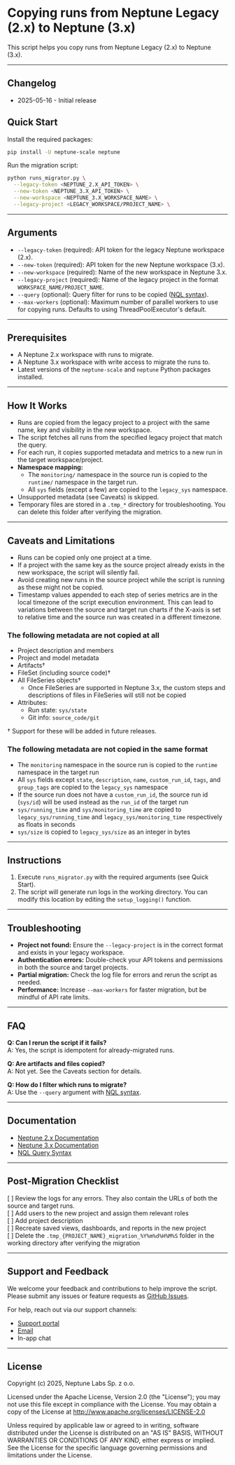 # Copying runs from Neptune Legacy (2.x) to Neptune (3.x)

This script helps you copy runs from Neptune Legacy (2.x) to Neptune (3.x).

---
## Changelog
- 2025-05-16 - Initial release

## Quick Start

Install the required packages:
```bash
pip install -U neptune-scale neptune
```

Run the migration script:
```bash
python runs_migrator.py \
  --legacy-token <NEPTUNE_2.X_API_TOKEN> \
  --new-token <NEPTUNE_3.X_API_TOKEN> \
  --new-workspace <NEPTUNE_3.X_WORKSPACE_NAME> \
  --legacy-project <LEGACY_WORKSPACE/PROJECT_NAME> \
```

---

## Arguments

- `--legacy-token` (required): API token for the legacy Neptune workspace (2.x).
- `--new-token` (required): API token for the new Neptune workspace (3.x).
- `--new-workspace` (required): Name of the new workspace in Neptune 3.x.
- `--legacy-project` (required): Name of the legacy project in the format `WORKSPACE_NAME/PROJECT_NAME`.
- `--query` (optional): Query filter for runs to be copied ([NQL syntax](https://docs-legacy.neptune.ai/usage/nql/)).
- `--max-workers` (optional): Maximum number of parallel workers to use for copying runs. Defaults to using ThreadPoolExecutor's default.

---

## Prerequisites
- A Neptune 2.x workspace with runs to migrate.
- A Neptune 3.x workspace with write access to migrate the runs to.
- Latest versions of the `neptune-scale` and `neptune` Python packages installed.

---

## How It Works

- Runs are copied from the legacy project to a project with the same name, key and visibility in the new workspace.
- The script fetches all runs from the specified legacy project that match the query.
- For each run, it copies supported metadata and metrics to a new run in the target workspace/project.
- **Namespace mapping:**
  - The `monitoring/` namespace in the source run is copied to the `runtime/` namespace in the target run.
  - All `sys` fields (except a few) are copied to the `legacy_sys` namespace.
- Unsupported metadata (see Caveats) is skipped.
- Temporary files are stored in a `.tmp_*` directory for troubleshooting. You can delete this folder after verifying the migration.

---

## Caveats and Limitations
- Runs can be copied only one project at a time.
- If a project with the same key as the source project already exists in the new workspace, the script will silently fail.
- Avoid creating new runs in the source project while the script is running as these might not be copied.
- Timestamp values appended to each step of series metrics are in the local timezone of the script execution environment. This can lead to variations between the source and target run charts if the X-axis is set to relative time and the source run was created in a different timezone.

### The following metadata are not copied at all
- Project description and members
- Project and model metadata
- Artifacts†
- FileSet (including source code)†
- All FileSeries objects†
  - Once FileSeries are supported in Neptune 3.x, the custom steps and descriptions of files in FileSeries will still not be copied
- Attributes:
  - Run state: `sys/state`
  - Git info: `source_code/git`

† Support for these will be added in future releases.

### The following metadata are not copied in the same format
- The `monitoring` namespace in the source run is copied to the `runtime` namespace in the target run
- All `sys` fields except `state`, `description`, `name`, `custom_run_id`, `tags`, and `group_tags` are copied to the `legacy_sys` namespace
- If the source run does not have a `custom_run_id`, the source run id (`sys/id`) will be used instead as the `run_id` of the target run
- `sys/running_time` and `sys/monitoring_time` are copied to `legacy_sys/running_time` and `legacy_sys/monitoring_time` respectively as floats in seconds
- `sys/size` is copied to `legacy_sys/size` as an integer in bytes

---

## Instructions

1. Execute `runs_migrator.py` with the required arguments (see Quick Start).
1. The script will generate run logs in the working directory. You can modify this location by editing the `setup_logging()` function.

---

## Troubleshooting

- **Project not found:** Ensure the `--legacy-project` is in the correct format and exists in your legacy workspace.
- **Authentication errors:** Double-check your API tokens and permissions in both the source and target projects.
- **Partial migration:** Check the log file for errors and rerun the script as needed.
- **Performance:** Increase `--max-workers` for faster migration, but be mindful of API rate limits.

---

## FAQ

**Q: Can I rerun the script if it fails?**  
A: Yes, the script is idempotent for already-migrated runs.

**Q: Are artifacts and files copied?**  
A: Not yet. See the Caveats section for details.

**Q: How do I filter which runs to migrate?**  
A: Use the `--query` argument with [NQL syntax](https://docs-legacy.neptune.ai/usage/nql/).

---

## Documentation

- [Neptune 2.x Documentation](https://docs-legacy.neptune.ai/)
- [Neptune 3.x Documentation](https://docs.neptune.ai/)
- [NQL Query Syntax](https://docs-legacy.neptune.ai/usage/nql/)

---

## Post-Migration Checklist

[ ] Review the logs for any errors. They also contain the URLs of both the source and target runs.  
[ ] Add users to the new project and assign them relevant roles  
[ ] Add project description  
[ ] Recreate saved views, dashboards, and reports in the new project  
[ ] Delete the `.tmp_{PROJECT_NAME}_migration_%Y%m%d%H%M%S` folder in the working directory after verifying the migration  

---

## Support and Feedback

We welcome your feedback and contributions to help improve the script. Please submit any issues or feature requests as [GitHub Issues](https://github.com/neptune-ai/scale-examples/issues).

For help, reach out via our support channels:
- [Support portal](https://support.neptune.ai)
- [Email](mailto:support@neptune.ai)
- In-app chat

---

## License

Copyright (c) 2025, Neptune Labs Sp. z o.o.

Licensed under the Apache License, Version 2.0 (the "License"); you may not use this file except in compliance with the License. You may obtain a copy of the License at http://www.apache.org/licenses/LICENSE-2.0

Unless required by applicable law or agreed to in writing, software distributed under the License is distributed on an "AS IS" BASIS, WITHOUT WARRANTIES OR CONDITIONS OF ANY KIND, either express or implied.
See the License for the specific language governing permissions and limitations under the License.
